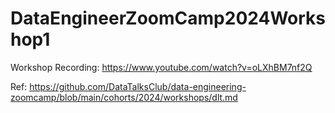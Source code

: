 # DataEngineerZoomCamp2024Workshop1

Workshop Recording: https://www.youtube.com/watch?v=oLXhBM7nf2Q

Ref: https://github.com/DataTalksClub/data-engineering-zoomcamp/blob/main/cohorts/2024/workshops/dlt.md
